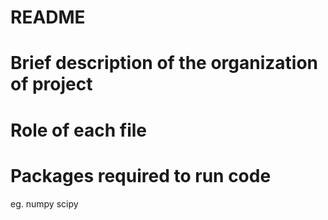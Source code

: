 # README

# Brief description of the organization of project

# Role of each file

# Packages required to run code
 eg. numpy scipy